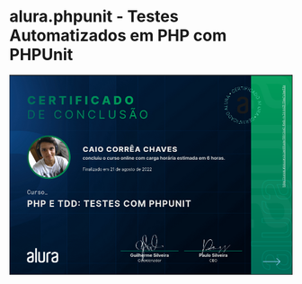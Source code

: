 # alura.phpunit - Testes Automatizados em PHP com PHPUnit

![Certificado de conclusão de curso](certificate.png)
